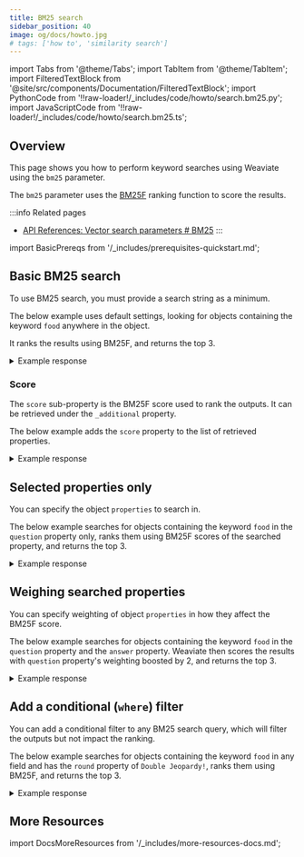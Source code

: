 ```yaml
---
title: BM25 search
sidebar_position: 40
image: og/docs/howto.jpg
# tags: ['how to', 'similarity search']
---
```


import Tabs from '@theme/Tabs';
import TabItem from '@theme/TabItem';
import FilteredTextBlock from '@site/src/components/Documentation/FilteredTextBlock';
import PythonCode from '!!raw-loader!/_includes/code/howto/search.bm25.py';
import JavaScriptCode from '!!raw-loader!/_includes/code/howto/search.bm25.ts';

## Overview

This page shows you how to perform keyword searches using Weaviate using the `bm25` parameter.

The `bm25` parameter uses the [BM25F](https://en.wikipedia.org/wiki/Okapi_BM25) ranking function to score the results.

:::info Related pages
- [API References: Vector search parameters # BM25](../api/graphql/vector-search-parameters.md#bm25)
:::

import BasicPrereqs from '/_includes/prerequisites-quickstart.md';

<BasicPrereqs />

## Basic BM25 search

To use BM25 search, you must provide a search string as a minimum.

The below example uses default settings, looking for objects containing the keyword `food` anywhere in the object.

It ranks the results using BM25F, and returns the top 3.

<Tabs groupId="languages">
<TabItem value="py" label="Python">
<FilteredTextBlock
  text={PythonCode}
  startMarker="# BM25BasicPython"
  endMarker="# END BM25BasicPython"
  language="python"
/>
</TabItem>
<TabItem value="js" label="JavaScript/TypeScript">
<FilteredTextBlock
  text={JavaScriptCode}
  startMarker="// searchBM25Basic"
  endMarker="// END searchBM25Basic"
  language="js"
/>
</TabItem>
<TabItem value="graphql" label="GraphQL">
<FilteredTextBlock
  text={PythonCode}
  startMarker="# BM25BasicGraphQL"
  endMarker="# END BM25BasicGraphQL"
  language="graphql"
/>
</TabItem>
</Tabs>

<details>
  <summary>Example response</summary>

It should produce a response like the one below:

<FilteredTextBlock
  text={PythonCode}
  startMarker="# Expected BM25Basic results"
  endMarker="# END Expected BM25Basic results"
  language="json"
/>

</details>


### Score

The `score` sub-property is the BM25F score used to rank the outputs. It can be retrieved under the `_additional` property.

The below example adds the `score` property to the list of retrieved properties.


<Tabs groupId="languages">
<TabItem value="py" label="Python">
<FilteredTextBlock
  text={PythonCode}
  startMarker="# BM25WithScorePython"
  endMarker="# END BM25WithScorePython"
  language="python"
/>
</TabItem>
<TabItem value="js" label="JavaScript/TypeScript">
<FilteredTextBlock
  text={JavaScriptCode}
  startMarker="// searchBM25WithScore"
  endMarker="// END searchBM25WithScore"
  language="js"
/>
</TabItem>
<TabItem value="graphql" label="GraphQL">
<FilteredTextBlock
  text={PythonCode}
  startMarker="# BM25WithScoreGraphQL"
  endMarker="# END BM25WithScoreGraphQL"
  language="graphql"
/>
</TabItem>
</Tabs>

<details>
  <summary>Example response</summary>

It should produce a response like the one below:

<FilteredTextBlock
  text={PythonCode}
  startMarker="# Expected BM25WithScore results"
  endMarker="# END Expected BM25WithScore results"
  language="json"
/>

</details>


## Selected properties only

You can specify the object `properties` to search in.

The below example searches for objects containing the keyword `food` in the `question` property only, ranks them using BM25F scores of the searched property, and returns the top 3.

<Tabs groupId="languages">
<TabItem value="py" label="Python">
<FilteredTextBlock
  text={PythonCode}
  startMarker="# BM25WithPropertiesPython"
  endMarker="# END BM25WithPropertiesPython"
  language="python"
/>
</TabItem>
<TabItem value="js" label="JavaScript/TypeScript">
<FilteredTextBlock
  text={JavaScriptCode}
  startMarker="// searchBM25withProperties"
  endMarker="// END searchBM25withProperties"
  language="js"
/>
</TabItem>
<TabItem value="graphql" label="GraphQL">
<FilteredTextBlock
  text={PythonCode}
  startMarker="# BM25WithPropertiesGraphQL"
  endMarker="# END BM25WithPropertiesGraphQL"
  language="graphql"
/>
</TabItem>
</Tabs>

<details>
  <summary>Example response</summary>

It should produce a response like the one below:

<FilteredTextBlock
  text={PythonCode}
  startMarker="# Expected BM25WithProperties results"
  endMarker="# END Expected BM25WithProperties results"
  language="json"
/>

</details>

## Weighing searched properties

You can specify weighting of object `properties` in how they affect the BM25F score.

The below example searches for objects containing the keyword `food` in the `question` property and the `answer` property. Weaviate then scores the results with `question` property's weighting boosted by 2, and returns the top 3.

<Tabs groupId="languages">
<TabItem value="py" label="Python">
<FilteredTextBlock
  text={PythonCode}
  startMarker="# BM25WithBoostedPropertiesPython"
  endMarker="# END BM25WithBoostedPropertiesPython"
  language="python"
/>
</TabItem>
<TabItem value="js" label="JavaScript/TypeScript">
<FilteredTextBlock
  text={JavaScriptCode}
  startMarker="// searchBM25withBoost"
  endMarker="// END searchBM25withBoost"
  language="js"
/>
</TabItem>
<TabItem value="graphql" label="GraphQL">
<FilteredTextBlock
  text={PythonCode}
  startMarker="# BM25WithBoostedPropertiesGraphQL"
  endMarker="# END BM25WithBoostedPropertiesGraphQL"
  language="graphql"
/>
</TabItem>
</Tabs>

<details>
  <summary>Example response</summary>

It should produce a response like the one below:

<FilteredTextBlock
  text={PythonCode}
  startMarker="# Expected BM25WithBoostedProperties results"
  endMarker="# END Expected BM25WithBoostedProperties results"
  language="json"
/>

</details>

## Add a conditional (`where`) filter

You can add a conditional filter to any BM25 search query, which will filter the outputs but not impact the ranking.

The below example searches for objects containing the keyword `food` in any field and has the `round` property of `Double Jeopardy!`, ranks them using BM25F, and returns the top 3.

<Tabs groupId="languages">
<TabItem value="py" label="Python">
<FilteredTextBlock
  text={PythonCode}
  startMarker="# BM25WithFilterPython"
  endMarker="# END BM25WithFilterPython"
  language="python"
/>
</TabItem>
<TabItem value="js" label="JavaScript/TypeScript">
<FilteredTextBlock
  text={JavaScriptCode}
  startMarker="// searchBM25withFilter"
  endMarker="// END searchBM25withFilter"
  language="js"
/>
</TabItem>
<TabItem value="graphql" label="GraphQL">
<FilteredTextBlock
  text={PythonCode}
  startMarker="# BM25WithFilterGraphQL"
  endMarker="# END BM25WithFilterGraphQL"
  language="graphql"
/>
</TabItem>
</Tabs>

<details>
  <summary>Example response</summary>

It should produce a response like the one below:

<FilteredTextBlock
  text={PythonCode}
  startMarker="# Expected BM25WithFilter results"
  endMarker="# END Expected BM25WithFilter results"
  language="json"
/>

</details>

## More Resources

import DocsMoreResources from '/_includes/more-resources-docs.md';

<DocsMoreResources />
